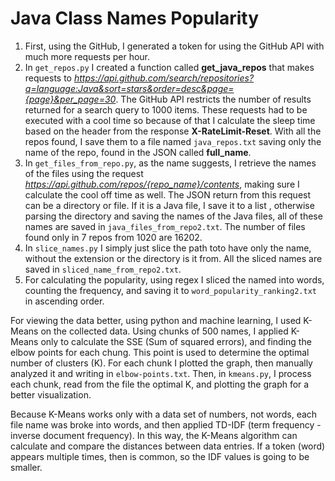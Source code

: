 # Java Class Names Popularity

1. First, using the GitHub, I generated a token for using the GitHub API with much more requests per hour.
2. In ``get_repos.py`` I created a function called **get_java_repos** that makes requests to *https://api.github.com/search/repositories?q=language:Java&sort=stars&order=desc&page={page}&per_page=30*. The GitHub API restricts the number of results returned for a search query to 1000 items. These requests had to be executed with a cool time so because of that I calculate the sleep time based on the header from the response **X-RateLimit-Reset**. With all the repos found, I save them to a file named `java_repos.txt` saving only the name of the repo, found in the JSON called **full_name**.
3. In ``get_files_from_repo.py``, as the name suggests, I retrieve the names of the files using the request *https://api.github.com/repos/{repo_name}/contents*, making sure I calculate the cool off time as well. The JSON return from this request can be a directory or file. If it is a Java file, I save it to a list , otherwise parsing the directory and saving the names of the Java files, all of these names are saved in `java_files_from_repo2.txt`. The number of files found only in 7 repos from 1020 are 16202.
4. In ``slice_names.py`` I simply just slice the path toto have only the name, without the extension or the directory is it from. All the sliced names are saved in `sliced_name_from_repo2.txt`.
5. For calculating the popularity, using regex I sliced the named into words, counting the frequency, and saving it to ``word_popularity_ranking2.txt`` in ascending order.  

For viewing the data better, using python and machine learning, I used K-Means on the collected data. Using chunks of 500 names, I applied K-Means only to calculate the SSE (Sum of squared errors), and finding the elbow points for each chung. This point is used to determine the optimal number of clusters (K). For each chunk I plotted the graph, then manually analyzed it and writing in ``elbow-points.txt``. Then, in `kmeans.py`, I process each chunk, read from the file the optimal K, and plotting the graph for a better visualization.

Because K-Means works only with a data set of numbers, not words, each file name was broke into words, and then applied TD-IDF (term frequency - inverse document frequency). In this way, the K-Means algorithm can calculate and compare the distances between data entries. If a token (word) appears multiple times, then is common, so the IDF values is going to be smaller.
